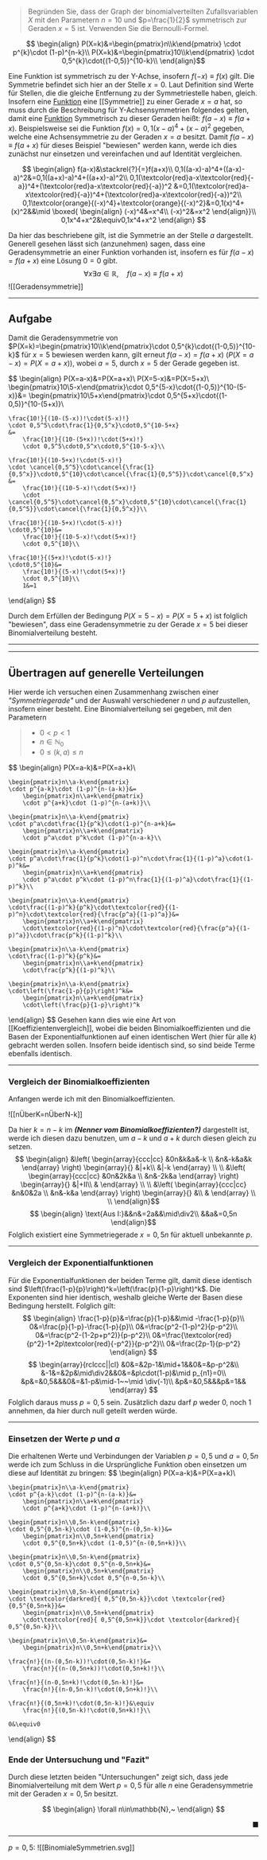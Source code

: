  >Begründen Sie, dass der Graph der binomialverteilten Zufallsvariablen $X$ mit den Parametern $n=10$ und $p=\frac{1}{2}$ symmetrisch zur Geraden $x=5$ ist. Verwenden Sie die Bernoulli-Formel.

 $$
\begin{align}
	P(X=k)&=\begin{pmatrix}n\\k\end{pmatrix}
	\cdot p^{k}\cdot (1-p)^{n-k}\\
	P(X=k)&=\begin{pmatrix}10\\k\end{pmatrix}
	\cdot 0,5^{k}\cdot{(1-0,5)}^{10-k}\\
\end{align}$$

Eine Funktion ist symmetrisch zu der Y-Achse, insofern $f(-x)\equiv f(x)$ gilt. Die Symmetrie befindet sich hier an der Stelle $x=0$. Laut Definition sind Werte für Stellen, die die gleiche Entfernung zu der Symmetriestelle haben, gleich. Insofern eine [Funktion](Funktion(en)) eine [[Symmetrie]] zu einer Gerade $x=a$ hat, so muss durch die Beschreibung für Y-Achsensymmetrien folgendes gelten, damit eine [Funktion](Funktion(en)) Symmetrisch zu dieser Geraden heißt: $f(a-x)\equiv f(a+x)$.
Beispielsweise sei die Funktion $f(x)=0,1(x-a)^4+(x-a)^2$ gegeben, welche eine Achsensymmetrie zu der Geraden $x=a$ besitzt. Damit $f(a-x)\equiv f(a+x)$ für dieses Beispiel "bewiesen" werden kann, werde ich dies zunächst nur einsetzen und vereinfachen und auf Identität vergleichen.

$$
\begin{align}
	f(a-x)&\stackrel{?}{=}f(a+x)\\
	0,1((a-x)-a)^4+((a-x)-a)^2&=0,1((a+x)-a)^4+((a+x)-a)^2\\
		0,1(\textcolor{red}a-x\textcolor{red}{-a})^4+(\textcolor{red}a-x\textcolor{red}{-a})^2
		&=0,1(\textcolor{red}a-x\textcolor{red}{-a})^4+(\textcolor{red}a-x\textcolor{red}{-a})^2\\
	0,1\textcolor{orange}{(-x)^4}+\textcolor{orange}{(-x)^2}&=0,1(x)^4+(x)^2&&\mid
		\boxed{
			\begin{align}
				(-x)^4&=x^4\\
				(-x)^2&=x^2
			\end{align}}\\
	0,1x^4+x^2&\equiv0,1x^4+x^2
\end{align}
$$

Da hier das beschriebene gilt, ist die Symmetrie an der Stelle $a$ dargestellt. Generell gesehen lässt sich (anzunehmen) sagen, dass eine Geradensymmetrie an einer Funktion vorhanden ist, insofern es für $f(a-x)=f(a+x)$ eine Lösung $0=0$ gibt.
$$\forall x\exists a\in \mathbb{R},\quad f(a-x)\equiv f(a+x)$$
![[Geradensymmetrie]]

---
## Aufgabe
Damit die Geradensymmetrie von $P(X=k)=\begin{pmatrix}10\\k\end{pmatrix}\cdot 0,5^{k}\cdot{(1-0,5)}^{10-k}$ für $x=5$ bewiesen werden kann, gilt erneut $f(a-x)=f(a+x)$
($P(X=a-x)=P(X=a+x)$), wobei $a=5$, durch $x=5$ der Gerade gegeben ist.

$$
\begin{align}
	P(X=a-x)&=P(X=a+x)\\
	P(X=5-x)&=P(X=5+x)\\
	\begin{pmatrix}10\\5-x\end{pmatrix}\cdot 0,5^{5-x}\cdot{(1-0,5)}^{10-(5-x)}&=
		\begin{pmatrix}10\\5+x\end{pmatrix}\cdot 0,5^{5+x}\cdot{(1-0,5)}^{10-(5+x)}\\
	
	\frac{10!}{(10-(5-x))!\cdot(5-x)!}
	\cdot 0,5^5\cdot\frac{1}{0,5^x}\cdot0,5^{10-5+x}
	&=
		\frac{10!}{(10-(5+x))!\cdot(5+x)!}
		\cdot 0,5^5\cdot0,5^x\cdot0,5^{10-5-x}\\
	
	\frac{10!}{(10-5+x)!\cdot(5-x)!}
	\cdot \cancel{0,5^5}\cdot\cancel{\frac{1}{0,5^x}}\cdot0,5^{10}\cdot\cancel{\frac{1}{0,5^5}}\cdot\cancel{0,5^x}
	&=
		\frac{10!}{(10-5-x)!\cdot(5+x)!}
		\cdot \cancel{0,5^5}\cdot\cancel{0,5^x}\cdot0,5^{10}\cdot\cancel{\frac{1}{0,5^5}}\cdot\cancel{\frac{1}{0,5^x}}\\
	
	\frac{10!}{(10-5+x)!\cdot(5-x)!}
	\cdot0,5^{10}&=
		\frac{10!}{(10-5-x)!\cdot(5+x)!}
		\cdot 0,5^{10}\\
		
	\frac{10!}{(5+x)!\cdot(5-x)!}
	\cdot0,5^{10}&=
		\frac{10!}{(5-x)!\cdot(5+x)!}
		\cdot 0,5^{10}\\
		1&=1
\end{align}
$$

Durch dem Erfüllen der Bedingung $P(X=5-x)=P(X=5+x)$ ist folglich "bewiesen", dass eine Geradensymmetrie zu der Gerade $x=5$ bei dieser Binomialverteilung besteht.

---
---
## Übertragen auf generelle Verteilungen
Hier werde ich versuchen einen Zusammenhang zwischen einer *"Symmetriegerade"* und der Auswahl verschiedener $n$ und $p$ aufzustellen, insofern einer besteht.
Eine Binomialverteilung sei gegeben, mit den Parametern
>- $0< p<1$
>- $n\in\mathbb{N}_0$
>- $0\le (k,a)\le n$

$$
\begin{align}
	P(X=a-k)&=P(X=a+k)\\
	
	\begin{pmatrix}n\\a-k\end{pmatrix}
	\cdot p^{a-k}\cdot (1-p)^{n-(a-k)}&=
		\begin{pmatrix}n\\a+k\end{pmatrix}
		\cdot p^{a+k}\cdot (1-p)^{n-(a+k)}\\
		
	\begin{pmatrix}n\\a-k\end{pmatrix}
	\cdot p^a\cdot\frac{1}{p^k}\cdot(1-p)^{n-a+k}&=
		\begin{pmatrix}n\\a+k\end{pmatrix}
		\cdot p^a\cdot p^k\cdot (1-p)^{n-a-k}\\
	
	\begin{pmatrix}n\\a-k\end{pmatrix}
	\cdot p^a\cdot\frac{1}{p^k}\cdot(1-p)^n\cdot\frac{1}{(1-p)^a}\cdot(1-p)^k&=
		\begin{pmatrix}n\\a+k\end{pmatrix}
		\cdot p^a\cdot p^k\cdot (1-p)^n\frac{1}{(1-p)^a}\cdot\frac{1}{(1-p)^k}\\
	
	\begin{pmatrix}n\\a-k\end{pmatrix}
	\cdot\frac{(1-p)^k}{p^k}\cdot\textcolor{red}{(1-p)^n}\cdot\textcolor{red}{\frac{p^a}{(1-p)^a}}&=
		\begin{pmatrix}n\\a+k\end{pmatrix}
		\cdot\textcolor{red}{(1-p)^n}\cdot\textcolor{red}{\frac{p^a}{(1-p)^a}}\cdot\frac{p^k}{(1-p)^k}\\
	
	\begin{pmatrix}n\\a-k\end{pmatrix}
	\cdot\frac{(1-p)^k}{p^k}&=
		\begin{pmatrix}n\\a+k\end{pmatrix}
		\cdot\frac{p^k}{(1-p)^k}\\
	
	\begin{pmatrix}n\\a-k\end{pmatrix}
	\cdot\left(\frac{1-p}{p}\right)^k&=
		\begin{pmatrix}n\\a+k\end{pmatrix}
		\cdot\left(\frac{p}{1-p}\right)^k
\end{align}
$$
Gesehen kann dies wie eine Art von [[Koeffizientenvergleich]], wobei die beiden Binomialkoeffizienten und die Basen der Exponentialfunktionen auf einen identischen Wert (hier für alle $k$) gebracht werden sollen.
Insofern beide identisch sind, so sind beide Terme ebenfalls identisch.

---
### Vergleich der Binomialkoeffizienten
Anfangen werde ich mit den Binomialkoeffizienten.

![[nÜberK=nÜberN-k]]

Da hier $k=n-k$ im ***(Nenner vom Binomialkoeffizienten?)*** dargestellt ist, werde ich diesen dazu benutzen, um $a-k$ und $a+k$ durch diesen gleich zu setzen.
$$
\begin{align}
	&\left(
		\begin{array}{ccc|cc}
			&0n&k&a&-k \\
			&n&-k&a&k
		\end{array}
		\right)
			\begin{array}{}
				&|+k\\
				&|-k
			\end{array}
		\\ \\
	&\left(
		\begin{array}{ccc|cc}
			&0n&2k&a \\
			&n&-2k&a
		\end{array}
		\right)
			\begin{array}{}
				&|+II\\
				&
			\end{array}
		\\ \\
	&\left(
		\begin{array}{ccc|cc}
			&n&0&2a \\
			&n&-k&a
		\end{array}
		\right)
			\begin{array}{}
				&\\
				&
			\end{array}
		\\ \\
\end{align}$$
$$
\begin{align}
	\text{Aus I:}&&n&=2a&&\mid\div2\\
	&&a&=0,5n
\end{align}$$
Folglich existiert eine Symmetriegerade $x=0,5n$ für aktuell unbekannte $p$.

---
### Vergleich der Exponentialfunktionen
Für die Exponentialfunktionen der beiden Terme gilt, damit diese identisch sind $\left(\frac{1-p}{p}\right)^k=\left(\frac{p}{1-p}\right)^k$. Die Exponenten sind hier identisch, weshalb gleiche Werte der Basen diese Bedingung herstellt.
Folglich gilt:
$$
\begin{align}
	\frac{1-p}{p}&=\frac{p}{1-p}&&\mid -\frac{1-p}{p}\\
	0&=\frac{p}{1-p}-\frac{1-p}{p}\\
	0&=\frac{p^2-(1-p)^2}{p-p^2}\\
	0&=\frac{p^2-(1-2p+p^2)}{p-p^2}\\
	0&=\frac{\textcolor{red}{p^2}-1+2p\textcolor{red}{-p^2}}{p-p^2}\\
	0&=\frac{2p-1}{p-p^2}
\end{align}
$$
$$
\begin{array}{rclccc||cl}
	&0&=&2p-1&\mid+1&&0&=&p-p^2&\\
	&-1&=&2p&\mid\div2&&0&=&p\cdot(1-p)&\mid p_{n1}=0\\
	&p&=&0,5&&&0&=&1-p&\mid-1~~\mid \div(-1)\\
	&p&=&0,5&&&p&=1&&
\end{array}
$$
Folglich daraus muss $p=0,5$ sein. Zusätzlich dazu darf $p$ weder $0$, noch $1$ annehmen, da hier durch null geteilt werden würde.

---
### Einsetzen der Werte $p$ und $a$
Die erhaltenen Werte und Verbindungen der Variablen $p=0,5$ und $a=0,5n$ werde ich zum Schluss in die Ursprüngliche Funktion oben einsetzen um diese auf Identität zu bringen:
$$
\begin{align}
	P(X=a-k)&=P(X=a+k)\\
	
	\begin{pmatrix}n\\a-k\end{pmatrix}
	\cdot p^{a-k}\cdot (1-p)^{n-(a-k)}&=
		\begin{pmatrix}n\\a+k\end{pmatrix}
		\cdot p^{a+k}\cdot (1-p)^{n-(a+k)}\\
	
	\begin{pmatrix}n\\0,5n-k\end{pmatrix}
	\cdot 0,5^{0,5n-k}\cdot (1-0,5)^{n-(0,5n-k)}&=
		\begin{pmatrix}n\\0,5n+k\end{pmatrix}
		\cdot 0,5^{0,5n+k}\cdot (1-0,5)^{n-(0,5n+k)}\\
	
	\begin{pmatrix}n\\0,5n-k\end{pmatrix}
	\cdot 0,5^{0,5n-k}\cdot 0,5^{n-0,5n+k}&=
		\begin{pmatrix}n\\0,5n+k\end{pmatrix}
		\cdot 0,5^{0,5n+k}\cdot 0,5^{n-0,5n-k}\\
	
	\begin{pmatrix}n\\0,5n-k\end{pmatrix}
	\cdot \textcolor{darkred}{ 0,5^{0,5n-k}}\cdot \textcolor{red}{0,5^{0,5n+k}}&=
		\begin{pmatrix}n\\0,5n+k\end{pmatrix}
		\cdot\textcolor{red}{ 0,5^{0,5n+k}}\cdot \textcolor{darkred}{ 0,5^{0,5n-k}}\\
	
	\begin{pmatrix}n\\0,5n-k\end{pmatrix}&=
		\begin{pmatrix}n\\0,5n+k\end{pmatrix}\\
	
	\frac{n!}{(n-(0,5n-k))!\cdot(0,5n-k)!}&=
		\frac{n!}{(n-(0,5n+k))!\cdot(0,5n+k)!}\\
	
	\frac{n!}{(n-0,5n+k)!\cdot(0,5n-k)!}&=
		\frac{n!}{(n-0,5n-k)!\cdot(0,5n+k)!}\\
	
	\frac{n!}{(0,5n+k)!\cdot(0,5n-k)!}&\equiv
		\frac{n!}{(0,5n-k)!\cdot(0,5n+k)!}\\
	
	0&\equiv0
\end{align}
$$

### Ende der Untersuchung und "Fazit"
Durch diese letzten beiden "Untersuchungen" zeigt sich, dass jede Binomialverteilung mit dem Wert $p=0,5$ für alle $n$ eine Geradensymmetrie mit der Geraden $x=0,5n$ besitzt.

$$
\begin{align}
	\forall n\in\mathbb{N},~
\end{align}
$$
<p align="right">
■
</p>

---
$p=0,5$:
![[BinomialeSymmetrien.svg]]